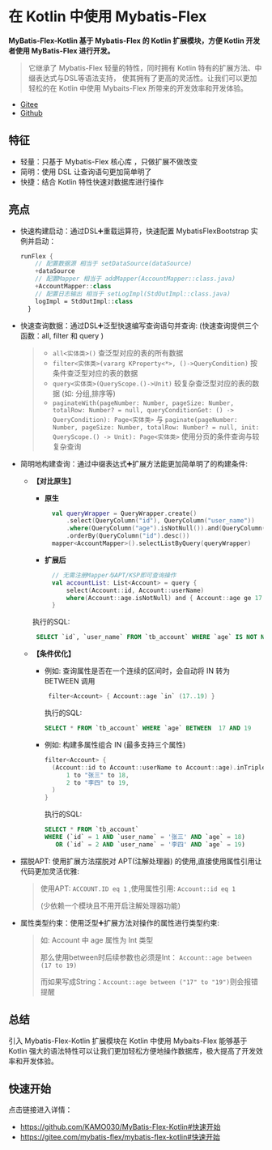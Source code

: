 # 在 Kotlin 中使用 Mybatis-Flex

**MyBatis-Flex-Kotlin 基于 Mybatis-Flex 的 Kotlin 扩展模块，方便 Kotlin 开发者使用 MyBatis-Flex 进行开发。**


>它继承了 Mybatis-Flex 轻量的特性，同时拥有 Kotlin 特有的扩展方法、中缀表达式与DSL等语法支持，
>使其拥有了更高的灵活性。让我们可以更加轻松的在 Kotlin 中使用 Mybaits-Flex 所带来的开发效率和开发体验。

* [Gitee](https://gitee.com/mybatis-flex/mybatis-flex-kotlin)
* [Github](https://github.com/KAMO030/MyBatis-Flex-Kotlin)

## 特征

- 轻量：只基于 Mybatis-Flex 核心库 ，只做扩展不做改变
- 简明：使用 DSL 让查询语句更加简单明了
- 快捷：结合 Kotlin 特性快速对数据库进行操作

## 亮点

- 快速构建启动：通过DSL➕重载运算符，快速配置 MybatisFlexBootstrap 实例并启动：
    ```kotlin
    runFlex {
        // 配置数据源 相当于 setDataSource(dataSource)
        +dataSource
        // 配置Mapper 相当于 addMapper(AccountMapper::class.java)
        +AccountMapper::class
        // 配置日志输出 相当于 setLogImpl(StdOutImpl::class.java)
        logImpl = StdOutImpl::class
      }
    ```
- 快速查询数据：通过DSL➕泛型快速编写查询语句并查询:  (快速查询提供三个函数：all, filter 和 query )
  >- `all<实体类>()` 查泛型对应的表的所有数据
  >- `filter<实体类>(vararg KProperty<*>, ()->QueryCondition)` 按条件查泛型对应的表的数据
  >- `query<实体类>(QueryScope.()->Unit)` 较复杂查泛型对应的表的数据 (如: 分组,排序等)
  >- `paginateWith(pageNumber: Number, pageSize: Number, totalRow: Number? = null, queryConditionGet: () -> QueryCondition): Page<实体类>`
     与 `paginate(pageNumber: Number, pageSize: Number, totalRow: Number? = null, init: QueryScope.() -> Unit): Page<实体类>` 使用分页的条件查询与较复杂查询
- 简明地构建查询：通过中缀表达式➕扩展方法能更加简单明了的构建条件:

    * **【对比原生】**
        * **原生**
          ```kotlin
            val queryWrapper = QueryWrapper.create()
                .select(QueryColumn("id"), QueryColumn("user_name"))
                .where(QueryColumn("age").isNotNull()).and(QueryColumn("age").ge(17))
                .orderBy(QueryColumn("id").desc())
            mapper<AccountMapper>().selectListByQuery(queryWrapper)
          ```

        * **扩展后**
          ```kotlin
            // 无需注册Mapper与APT/KSP即可查询操作
            val accountList: List<Account> = query {
                select(Account::id, Account::userName)
                where(Account::age.isNotNull) and { Account::age ge 17 } orderBy -Account::id
            }
          ```
      执行的SQL:
      ```sql
       SELECT `id`, `user_name` FROM `tb_account` WHERE `age` IS NOT NULL  AND `age` >= 17 ORDER BY `id` DESC
      ```

    * **【条件优化】**
        - 例如: 查询属性是否在一个连续的区间时，会自动将 IN 转为 BETWEEN 调用
          ```kotlin
           filter<Account> { Account::age `in` (17..19) }
          ```
          执行的SQL:
          ```sql
          SELECT * FROM `tb_account` WHERE `age` BETWEEN  17 AND 19
          ```
        - 例如: 构建多属性组合 IN (最多支持三个属性)
          ```kotlin
          filter<Account> {
            (Account::id to Account::userName to Account::age).inTriple(
                1 to "张三" to 18,
                2 to "李四" to 19,
            )
          }
          ```
          执行的SQL:
          ```sql
          SELECT * FROM `tb_account`
          WHERE (`id` = 1 AND `user_name` = '张三' AND `age` = 18)
             OR (`id` = 2 AND `user_name` = '李四' AND `age` = 19)
          ```
- 摆脱APT: 使用扩展方法摆脱对 APT(注解处理器) 的使用,直接使用属性引用让代码更加灵活优雅:
  >  使用APT: `ACCOUNT.ID eq 1` ,使用属性引用: `Account::id eq 1`
  >
  >  (少依赖一个模块且不用开启注解处理器功能)
- 属性类型约束：使用泛型➕扩展方法对操作的属性进行类型约束:
  > 如: Account 中 age 属性为 Int 类型
  >
  > 那么使用between时后续参数也必须是Int： `Account::age between (17 to 19)`
  >
  > 而如果写成String：`Account::age between ("17" to "19")`则会报错提醒

## 总结
引入 Mybatis-Flex-Kotlin 扩展模块在 Kotlin 中使用 Mybaits-Flex 能够基于 Kotlin 强大的语法特性可以让我们更加轻松方便地操作数据库，极大提高了开发效率和开发体验。

## 快速开始

点击链接进入详情：
- https://github.com/KAMO030/MyBatis-Flex-Kotlin#快速开始
- https://gitee.com/mybatis-flex/mybatis-flex-kotlin#快速开始
